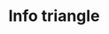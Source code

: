 ---
title: Info triangle
tags: ["info", "triangle", "information", "i", "details", "wisdom", "clarity"]
icon: info-triangle
svg: '<svg xmlns="http://www.w3.org/2000/svg" width="24" height="24" fill="none" viewBox="0 0 24 24" stroke-width="1.5" stroke-linecap="round" stroke-linejoin="round" stroke="currentColor"><path d="M12 17v-5h-.5m0 5h1M12 9.5V9"/><path d="M5.98 10.762C8.608 5.587 9.92 3 12 3c2.08 0 3.393 2.587 6.02 7.762l.327.644c2.182 4.3 3.274 6.45 2.287 8.022C19.648 21 17.208 21 12.327 21h-.654c-4.88 0-7.321 0-8.307-1.572-.987-1.572.105-3.722 2.287-8.022z"/></svg>'
---